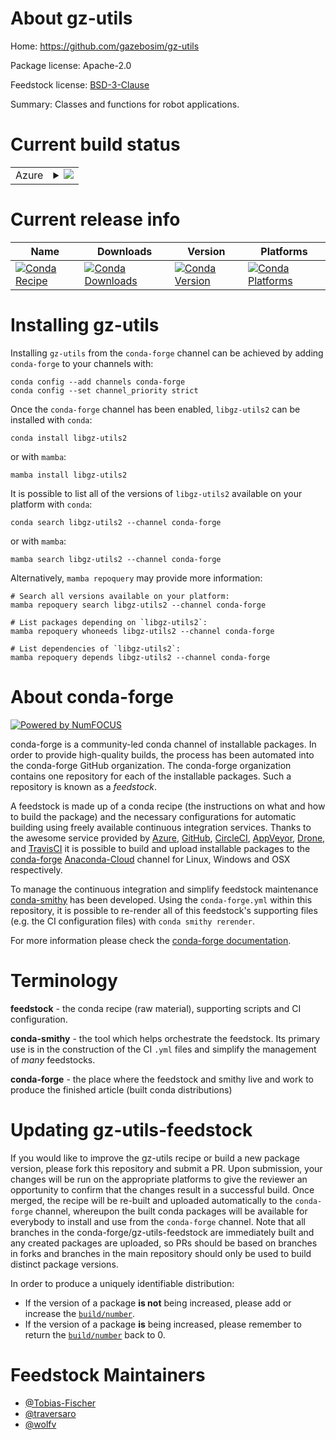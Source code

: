 About gz-utils
==============

Home: https://github.com/gazebosim/gz-utils

Package license: Apache-2.0

Feedstock license: [BSD-3-Clause](https://github.com/conda-forge/gz-utils-feedstock/blob/main/LICENSE.txt)

Summary: Classes and functions for robot applications.

Current build status
====================


<table>
    
  <tr>
    <td>Azure</td>
    <td>
      <details>
        <summary>
          <a href="https://dev.azure.com/conda-forge/feedstock-builds/_build/latest?definitionId=17528&branchName=main">
            <img src="https://dev.azure.com/conda-forge/feedstock-builds/_apis/build/status/gz-utils-feedstock?branchName=main">
          </a>
        </summary>
        <table>
          <thead><tr><th>Variant</th><th>Status</th></tr></thead>
          <tbody><tr>
              <td>linux_64</td>
              <td>
                <a href="https://dev.azure.com/conda-forge/feedstock-builds/_build/latest?definitionId=17528&branchName=main">
                  <img src="https://dev.azure.com/conda-forge/feedstock-builds/_apis/build/status/gz-utils-feedstock?branchName=main&jobName=linux&configuration=linux_64_" alt="variant">
                </a>
              </td>
            </tr><tr>
              <td>osx_64</td>
              <td>
                <a href="https://dev.azure.com/conda-forge/feedstock-builds/_build/latest?definitionId=17528&branchName=main">
                  <img src="https://dev.azure.com/conda-forge/feedstock-builds/_apis/build/status/gz-utils-feedstock?branchName=main&jobName=osx&configuration=osx_64_" alt="variant">
                </a>
              </td>
            </tr><tr>
              <td>win_64</td>
              <td>
                <a href="https://dev.azure.com/conda-forge/feedstock-builds/_build/latest?definitionId=17528&branchName=main">
                  <img src="https://dev.azure.com/conda-forge/feedstock-builds/_apis/build/status/gz-utils-feedstock?branchName=main&jobName=win&configuration=win_64_" alt="variant">
                </a>
              </td>
            </tr>
          </tbody>
        </table>
      </details>
    </td>
  </tr>
</table>

Current release info
====================

| Name | Downloads | Version | Platforms |
| --- | --- | --- | --- |
| [![Conda Recipe](https://img.shields.io/badge/recipe-libgz--utils2-green.svg)](https://anaconda.org/conda-forge/libgz-utils2) | [![Conda Downloads](https://img.shields.io/conda/dn/conda-forge/libgz-utils2.svg)](https://anaconda.org/conda-forge/libgz-utils2) | [![Conda Version](https://img.shields.io/conda/vn/conda-forge/libgz-utils2.svg)](https://anaconda.org/conda-forge/libgz-utils2) | [![Conda Platforms](https://img.shields.io/conda/pn/conda-forge/libgz-utils2.svg)](https://anaconda.org/conda-forge/libgz-utils2) |

Installing gz-utils
===================

Installing `gz-utils` from the `conda-forge` channel can be achieved by adding `conda-forge` to your channels with:

```
conda config --add channels conda-forge
conda config --set channel_priority strict
```

Once the `conda-forge` channel has been enabled, `libgz-utils2` can be installed with `conda`:

```
conda install libgz-utils2
```

or with `mamba`:

```
mamba install libgz-utils2
```

It is possible to list all of the versions of `libgz-utils2` available on your platform with `conda`:

```
conda search libgz-utils2 --channel conda-forge
```

or with `mamba`:

```
mamba search libgz-utils2 --channel conda-forge
```

Alternatively, `mamba repoquery` may provide more information:

```
# Search all versions available on your platform:
mamba repoquery search libgz-utils2 --channel conda-forge

# List packages depending on `libgz-utils2`:
mamba repoquery whoneeds libgz-utils2 --channel conda-forge

# List dependencies of `libgz-utils2`:
mamba repoquery depends libgz-utils2 --channel conda-forge
```


About conda-forge
=================

[![Powered by
NumFOCUS](https://img.shields.io/badge/powered%20by-NumFOCUS-orange.svg?style=flat&colorA=E1523D&colorB=007D8A)](https://numfocus.org)

conda-forge is a community-led conda channel of installable packages.
In order to provide high-quality builds, the process has been automated into the
conda-forge GitHub organization. The conda-forge organization contains one repository
for each of the installable packages. Such a repository is known as a *feedstock*.

A feedstock is made up of a conda recipe (the instructions on what and how to build
the package) and the necessary configurations for automatic building using freely
available continuous integration services. Thanks to the awesome service provided by
[Azure](https://azure.microsoft.com/en-us/services/devops/), [GitHub](https://github.com/),
[CircleCI](https://circleci.com/), [AppVeyor](https://www.appveyor.com/),
[Drone](https://cloud.drone.io/welcome), and [TravisCI](https://travis-ci.com/)
it is possible to build and upload installable packages to the
[conda-forge](https://anaconda.org/conda-forge) [Anaconda-Cloud](https://anaconda.org/)
channel for Linux, Windows and OSX respectively.

To manage the continuous integration and simplify feedstock maintenance
[conda-smithy](https://github.com/conda-forge/conda-smithy) has been developed.
Using the ``conda-forge.yml`` within this repository, it is possible to re-render all of
this feedstock's supporting files (e.g. the CI configuration files) with ``conda smithy rerender``.

For more information please check the [conda-forge documentation](https://conda-forge.org/docs/).

Terminology
===========

**feedstock** - the conda recipe (raw material), supporting scripts and CI configuration.

**conda-smithy** - the tool which helps orchestrate the feedstock.
                   Its primary use is in the construction of the CI ``.yml`` files
                   and simplify the management of *many* feedstocks.

**conda-forge** - the place where the feedstock and smithy live and work to
                  produce the finished article (built conda distributions)


Updating gz-utils-feedstock
===========================

If you would like to improve the gz-utils recipe or build a new
package version, please fork this repository and submit a PR. Upon submission,
your changes will be run on the appropriate platforms to give the reviewer an
opportunity to confirm that the changes result in a successful build. Once
merged, the recipe will be re-built and uploaded automatically to the
`conda-forge` channel, whereupon the built conda packages will be available for
everybody to install and use from the `conda-forge` channel.
Note that all branches in the conda-forge/gz-utils-feedstock are
immediately built and any created packages are uploaded, so PRs should be based
on branches in forks and branches in the main repository should only be used to
build distinct package versions.

In order to produce a uniquely identifiable distribution:
 * If the version of a package **is not** being increased, please add or increase
   the [``build/number``](https://docs.conda.io/projects/conda-build/en/latest/resources/define-metadata.html#build-number-and-string).
 * If the version of a package **is** being increased, please remember to return
   the [``build/number``](https://docs.conda.io/projects/conda-build/en/latest/resources/define-metadata.html#build-number-and-string)
   back to 0.

Feedstock Maintainers
=====================

* [@Tobias-Fischer](https://github.com/Tobias-Fischer/)
* [@traversaro](https://github.com/traversaro/)
* [@wolfv](https://github.com/wolfv/)

